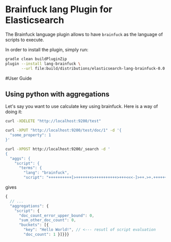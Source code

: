 # Brainfuck lang Plugin for Elasticsearch

The Brainfuck language plugin allows to have `brainfuck` as the language of scripts to execute.

In order to install the plugin, simply run:

```bash
gradle clean buildPluginZip
plugin --install lang-brainfuck \
       --url file:build/distributions/elasticsearch-lang-brainfuck-0.0.1-plugin.zip
```

#User Guide

## Using python with aggregations

Let's say you want to use calculate key using brainfuck. Here is a way of doing it:

```sh
curl -XDELETE "http://localhost:9200/test"

curl -XPUT "http://localhost:9200/test/doc/1" -d '{
  "some_property": 1
}'

curl -XPOST http://localhost:9200/_search -d '
{
  "aggs": {
    "script": {
      "terms": {
        "lang": "brainfuck",
        "script": "++++++++++[>+++++++>++++++++++>+++<<<-]>++.>+.+++++++..+++.>++.<<+++++++++++++++.>.+++.------.--------.>+."}}}}'
```

gives

```javascript
{
  // ...
  "aggregations": {
    "script": {
      "doc_count_error_upper_bound": 0,
      "sum_other_doc_count": 0,
      "buckets": [{
        "key": "Hello World!", // <--- resutl of script evaluation
        "doc_count": 1 }]}}}
```
